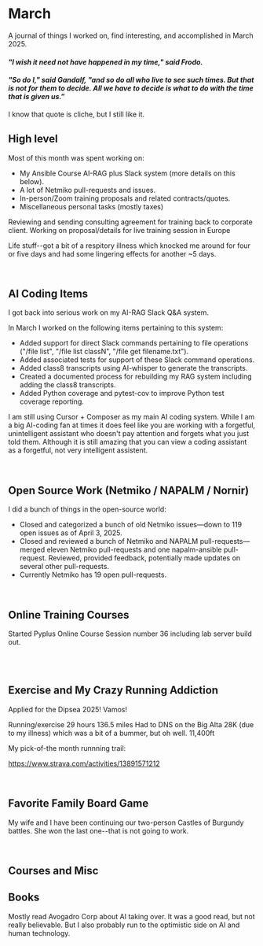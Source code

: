 # March

A journal of things I worked on, find interesting, and accomplished in March 2025.

#### _"I wish it need not have happened in my time," said Frodo._ 

#### _"So do I," said Gandalf, "and so do all who live to see such times. But that is not for them to decide. All we have to decide is what to do with the time that is given us.”_

I know that quote is cliche, but I still like it.
<br />

## High level

Most of this month was spent working on:
- My Ansible Course AI-RAG plus Slack system (more details on this below).
- A lot of Netmiko pull-requests and issues.
- In-person/Zoom training proposals and related contracts/quotes.
- Miscellaneous personal tasks (mostly taxes)

Reviewing and sending consulting agreement for training back to corporate client.
Working on proposal/details for live training session in Europe

Life stuff--got a bit of a respitory illness which knocked me around for four or five days and had some lingering effects for another ~5 days.

<br />

## AI Coding Items

I got back into serious work on my AI-RAG Slack Q&A system.

In March I worked on the following items pertaining to this system:
- Added support for direct Slack commands pertaining to file operations ("/file list", "/file list classN", "/file get filename.txt").
- Added associated tests for support of these Slack command operations.
- Added class8 transcripts using AI-whisper to generate the transcripts.
- Created a documented process for rebuilding my RAG system including adding the class8 transcripts.
- Added Python coverage and pytest-cov to improve Python test coverage reporting.

I am still using Cursor + Composer as my main AI coding system. While I am a big AI-coding fan at times it does feel like you are working with a forgetful, unintelligent assistant who doesn't pay attention and forgets what you just told them. Although it is still amazing that you can view a coding assistant as a forgetful, not very intelligent assistent.



<br />

## Open Source Work (Netmiko / NAPALM / Nornir)

I did a bunch of things in the open-source world:
- Closed and categorized a bunch of old Netmiko issues—down to 119 open issues as of April 3, 2025.
- Closed and reviewed a bunch of Netmiko and NAPALM pull-requests—merged eleven Netmiko pull-requests and one napalm-ansible pull-request. Reviewed, provided feedback, potentially made updates on several other pull-requests.
- Currently Netmiko has 19 open pull-requests.

<br />

## Online Training Courses

Started Pyplus Online Course Session number 36 including lab server build out.

<br />

<br />

## Exercise and My Crazy Running Addiction

Applied for the Dipsea 2025! Vamos!


Running/exercise 29 hours
136.5 miles
Had to DNS on the Big Alta 28K (due to my illness) which was a bit of a bummer, but oh well.
11,400ft


My pick-of-the month runnning trail:

https://www.strava.com/activities/13891571212


<br />

## Favorite Family Board Game

My wife and I have been continuing our two-person Castles of Burgundy battles. She won the last one--that is not going to work.


<br />

## Courses and Misc

## Books

Mostly read Avogadro Corp about AI taking over. It was a good read, but not really believable. But I also probably run to the optimistic side on AI and human technology.